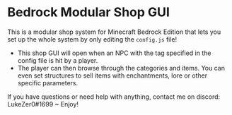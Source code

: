 # Bedrock Modular Shop GUI
This is a modular shop system for Minecraft Bedrock Edition that lets you set up the whole system by only editing the `config.js` file!
- This shop GUI will open when an NPC with the tag specified in the config file is hit by a player.
- The player can then browse through the categories and items. You can even set structures to sell items with enchantments, lore or other specific parameters.

If you have questions or need help with anything, contact me on discord: LukeZer0#1699
~ Enjoy!
